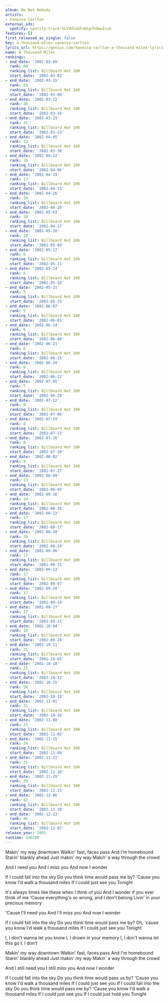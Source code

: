 ```yaml
---
album: Be Not Nobody
artists:
- Vanessa Carlton
external_ids:
  spotify: spotify:track:5LV9dlnGFxWip7hdmwIcun
features: []
first_released_as_single: false
key: a-thousand-miles-vanessa-carlton
lyrics_url: https://genius.com/Vanessa-carlton-a-thousand-miles-lyrics
name: A Thousand Miles
rankings:
- end_date: '2002-03-08'
  rank: 80
  ranking_list: Billboard Hot 100
  start_date: '2002-03-02'
- end_date: '2002-03-15'
  rank: 63
  ranking_list: Billboard Hot 100
  start_date: '2002-03-09'
- end_date: '2002-03-22'
  rank: 46
  ranking_list: Billboard Hot 100
  start_date: '2002-03-16'
- end_date: '2002-03-29'
  rank: 31
  ranking_list: Billboard Hot 100
  start_date: '2002-03-23'
- end_date: '2002-04-05'
  rank: 23
  ranking_list: Billboard Hot 100
  start_date: '2002-03-30'
- end_date: '2002-04-12'
  rank: 16
  ranking_list: Billboard Hot 100
  start_date: '2002-04-06'
- end_date: '2002-04-19'
  rank: 13
  ranking_list: Billboard Hot 100
  start_date: '2002-04-13'
- end_date: '2002-04-26'
  rank: 10
  ranking_list: Billboard Hot 100
  start_date: '2002-04-20'
- end_date: '2002-05-03'
  rank: 10
  ranking_list: Billboard Hot 100
  start_date: '2002-04-27'
- end_date: '2002-05-10'
  rank: 10
  ranking_list: Billboard Hot 100
  start_date: '2002-05-04'
- end_date: '2002-05-17'
  rank: 6
  ranking_list: Billboard Hot 100
  start_date: '2002-05-11'
- end_date: '2002-05-24'
  rank: 5
  ranking_list: Billboard Hot 100
  start_date: '2002-05-18'
- end_date: '2002-05-31'
  rank: 5
  ranking_list: Billboard Hot 100
  start_date: '2002-05-25'
- end_date: '2002-06-07'
  rank: 5
  ranking_list: Billboard Hot 100
  start_date: '2002-06-01'
- end_date: '2002-06-14'
  rank: 6
  ranking_list: Billboard Hot 100
  start_date: '2002-06-08'
- end_date: '2002-06-21'
  rank: 6
  ranking_list: Billboard Hot 100
  start_date: '2002-06-15'
- end_date: '2002-06-28'
  rank: 6
  ranking_list: Billboard Hot 100
  start_date: '2002-06-22'
- end_date: '2002-07-05'
  rank: 7
  ranking_list: Billboard Hot 100
  start_date: '2002-06-29'
- end_date: '2002-07-12'
  rank: 8
  ranking_list: Billboard Hot 100
  start_date: '2002-07-06'
- end_date: '2002-07-19'
  rank: 8
  ranking_list: Billboard Hot 100
  start_date: '2002-07-13'
- end_date: '2002-07-26'
  rank: 8
  ranking_list: Billboard Hot 100
  start_date: '2002-07-20'
- end_date: '2002-08-02'
  rank: 9
  ranking_list: Billboard Hot 100
  start_date: '2002-07-27'
- end_date: '2002-08-09'
  rank: 13
  ranking_list: Billboard Hot 100
  start_date: '2002-08-03'
- end_date: '2002-08-16'
  rank: 14
  ranking_list: Billboard Hot 100
  start_date: '2002-08-10'
- end_date: '2002-08-23'
  rank: 17
  ranking_list: Billboard Hot 100
  start_date: '2002-08-17'
- end_date: '2002-08-30'
  rank: 16
  ranking_list: Billboard Hot 100
  start_date: '2002-08-24'
- end_date: '2002-09-06'
  rank: 17
  ranking_list: Billboard Hot 100
  start_date: '2002-08-31'
- end_date: '2002-09-13'
  rank: 17
  ranking_list: Billboard Hot 100
  start_date: '2002-09-07'
- end_date: '2002-09-20'
  rank: 17
  ranking_list: Billboard Hot 100
  start_date: '2002-09-14'
- end_date: '2002-09-27'
  rank: 17
  ranking_list: Billboard Hot 100
  start_date: '2002-09-21'
- end_date: '2002-10-04'
  rank: 18
  ranking_list: Billboard Hot 100
  start_date: '2002-09-28'
- end_date: '2002-10-11'
  rank: 25
  ranking_list: Billboard Hot 100
  start_date: '2002-10-05'
- end_date: '2002-10-18'
  rank: 25
  ranking_list: Billboard Hot 100
  start_date: '2002-10-12'
- end_date: '2002-10-25'
  rank: 28
  ranking_list: Billboard Hot 100
  start_date: '2002-10-19'
- end_date: '2002-11-01'
  rank: 31
  ranking_list: Billboard Hot 100
  start_date: '2002-10-26'
- end_date: '2002-11-08'
  rank: 31
  ranking_list: Billboard Hot 100
  start_date: '2002-11-02'
- end_date: '2002-11-15'
  rank: 34
  ranking_list: Billboard Hot 100
  start_date: '2002-11-09'
- end_date: '2002-11-22'
  rank: 31
  ranking_list: Billboard Hot 100
  start_date: '2002-11-16'
- end_date: '2002-11-29'
  rank: 39
  ranking_list: Billboard Hot 100
  start_date: '2002-11-23'
- end_date: '2002-12-06'
  rank: 42
  ranking_list: Billboard Hot 100
  start_date: '2002-11-30'
- end_date: '2002-12-13'
  rank: 46
  ranking_list: Billboard Hot 100
  start_date: '2002-12-07'
release_year: 2001
runtime: 236200
---
```

Makin' my way downtown
Walkin' fast, faces pass
And I'm homebound
Starin' blankly ahead
Just makin' my way
Makin' a way through the crowd


And I need you
And I miss you
And now I wonder


If I could fall into the sky
Do you think time would pass me by?
'Cause you know I'd walk a thousand miles
If I could just see you
Tonight


It's always times like these when I think of you
And I wonder if you ever think of me
'Cause everything's so wrong, and I don't belong
Livin' in your precious memory


'Cause I'll need you
And I'll miss you
And now I wonder


If I could fall into the sky
Do you think time would pass me by?
Oh, 'cause you know I'd walk a thousand miles
If I could just see you
Tonight


I, I don't wanna let you know
I, I drown in your memory
I, I don't wanna let this go
I, I don't


Makin' my way downtown
Walkin' fast, faces pass
And I'm homebound
Starin' blankly ahead
Just makin' my way
Makin' a way through the crowd


And I still need you
I still miss you
And now I wonder


If I could fall into the sky
Do you think time would pass us by?
'Cause you know I'd walk a thousand miles
If I could just see you
If I could fall into the sky
Do you think time would pass me by?
'Cause you know I'd walk a thousand miles
If I could just see you
If I could just hold you
Tonight
